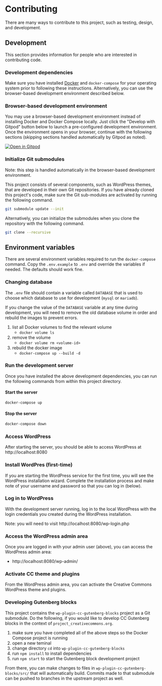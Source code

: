 # Contributing

There are many ways to contribute to this project, such as testing, design, and development.


## Development

This section provides information for people who are interested in contributing code.

### Development dependencies

Make sure you have installed [Docker](https://docs.docker.com/get-docker/) and `docker-compose` for your operating system prior to following these instructions. Alternatively, you can use the browser-based development environment described below.

### Browser-based development environment

You may use a browser-based development environment instead of installing Docker and Docker Compose locally. Just click the "Develop with Gitpod" button below to launch a pre-configured development environment. Once the environment opens in your browser, continue with the following sections (skipping sections handled automatically by Gitpod as noted).

[![Open in Gitpod](https://gitpod.io/button/open-in-gitpod.svg)](https://gitpod.io/#https://github.com/creativecommons/project_creativecommons.org)

### Initialize Git submodules

Note: this step is handled automatically in the browser-based development environment.

This project consists of several components, such as WordPress themes, that are developed in their own Git repositories. If you have already cloned this project's code, make sure the Git sub-modules are activated by running the following command.

```sh
git submodule update --init
```

Alternatively, you can initialize the submodules when you clone the repository with the following command.

```sh
git clone --recursive
```

## Environment variables

There are several environment variables required to run the `docker-compose` command. Copy the `.env.example` to `.env` and override the variables if needed. The defaults should work fine.

### Changing database

The `.env` file should contain a variable called `DATABASE` that is used to choose which database to use for development (`mysql` or `mariadb`).

If you change the value of the `DATABASE` variable at any time during development, you will need to remove the old database volume in order and rebuild the images to prevent errors.

1. list all Docker volumes to find the relevant volume
    - `docker volume ls`
2. remove the volume
    - `docker volume rm <volume-id>`
3. rebuild the docker image
    - `docker-compose up --build -d`

### Run the development server

Once you have installed the above development dependencies, you can run the following commands from within this project directory.

#### Start the server

```sh
docker-compose up
```

#### Stop the server

```sh
docker-compose down
```

### Access WordPress

After starting the server, you should be able to access WordPress at http://localhost:8080

### Install WordPres (first-time)

If you are starting the WordPress service for the first time, you will see the WordPress installation wizard. Complete the installation process and make note of your username and password so that you can log in (below).


### Log in to WordPress

With the development server running, log in to the local WordPress with the login credentials you created during the WordPress installation.

Note: you will need to visit http://localhost:8080/wp-login.php


### Access the WordPress admin area

Once you are logged in with your admin user (above), you can access the WordPress admin area:

- http://localhost:8080/wp-admin/


### Activate CC theme and plugins

From the WordPress admin area, you can activate the Creative Commons WordPress theme and plugins.

### Developing Gutenberg blocks

This project contains the `wp-plugin-cc-gutenberg-blocks` project as a Git submodule. Do the following, if you would like to develop CC Gutenberg blocks in the context of `project_creativecommons.org`.

1. make sure you have completed all of the above steps so the Docker Compose project is running
2. open a new teminal
3. change directory `cd` into `wp-plugin-cc-gutenberg-blocks`
4. run `npm install` to install dependencies
5. run `npm start` to start the Gutenberg block development project

From there, you can make changes to files in `wp-plugin-cc-gutenberg-blocks/src/` that will automatically build. Commits made to that submodule can be pushed to branches in the upstream project as well.
